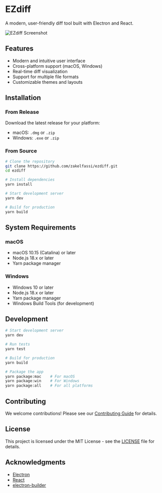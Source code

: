 # EZdiff

A modern, user-friendly diff tool built with Electron and React.

![EZdiff Screenshot](assets/screenshot-dec-17-2024.jpeg)

## Features

- Modern and intuitive user interface
- Cross-platform support (macOS, Windows)
- Real-time diff visualization
- Support for multiple file formats
- Customizable themes and layouts

## Installation

### From Release

Download the latest release for your platform:
- macOS: `.dmg` or `.zip`
- Windows: `.exe` or `.zip`

### From Source

```bash
# Clone the repository
git clone https://github.com/zakelfassi/ezdiff.git
cd ezdiff

# Install dependencies
yarn install

# Start development server
yarn dev

# Build for production
yarn build
```

## System Requirements

### macOS
- macOS 10.15 (Catalina) or later
- Node.js 18.x or later
- Yarn package manager

### Windows
- Windows 10 or later
- Node.js 18.x or later
- Yarn package manager
- Windows Build Tools (for development)

## Development

```bash
# Start development server
yarn dev

# Run tests
yarn test

# Build for production
yarn build

# Package the app
yarn package:mac    # For macOS
yarn package:win    # For Windows
yarn package:all    # For all platforms
```

## Contributing

We welcome contributions! Please see our [Contributing Guide](CONTRIBUTING.md) for details.

## License

This project is licensed under the MIT License - see the [LICENSE](LICENSE) file for details.

## Acknowledgments

- [Electron](https://www.electronjs.org/)
- [React](https://reactjs.org/)
- [electron-builder](https://www.electron.build/)
